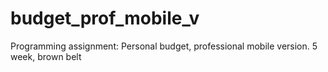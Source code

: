 # budget_prof_mobile_v
Programming assignment: Personal budget, professional mobile version. 5 week, brown belt
